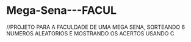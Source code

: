 # Mega-Sena---FACUL
//PROJETO PARA A FACULDADE DE UMA MEGA SENA, SORTEANDO 6 NUMEROS ALEATORIOS E MOSTRANDO OS ACERTOS USANDO C
